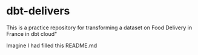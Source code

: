 # dbt-delivers
 This is a practice repository for transforming a dataset on Food Delivery in France in dbt cloud"

Imagine I had filled this README.md
